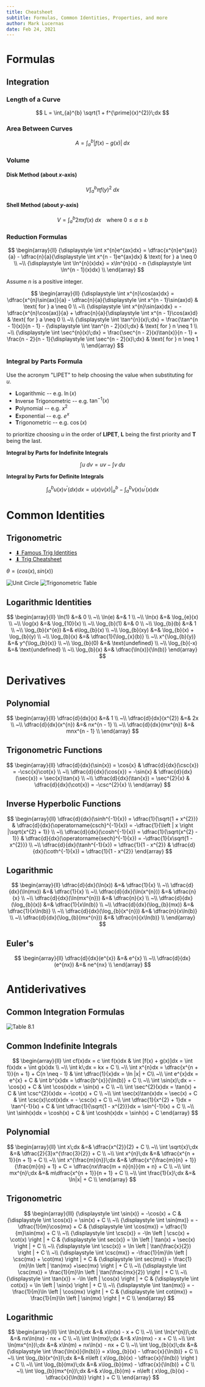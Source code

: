 ```yaml
---
title: Cheatsheet
subtitle: Formulas, Common Identities, Properties, and more
author: Mark Lucernas
date: Feb 24, 2021
---
```



# Formulas

## Integration

### Length of a Curve

$$
L = \int_{a}^{b} \sqrt{1 + f^{\prime}(x)^{2}}\;dx
$$

### Area Between Curves

$$
A = \int_{a}^{b} \left | f(x) - g(x) \right |\;dx
$$

### Volume

#### Disk Method (about $x$-axis)

$$
V \int_{a}^{b} \pi f(y)^{2}\;dx
$$

#### Shell Method (about $y$-axis)

$$
V = \int_{a}^{b} 2 \pi xf(x)\;dx \;\;\; \text{ where } 0 \le a \le b
$$

### Reduction Formulas

$$
\begin{array}{ll}
	{\displaystyle \int x^{n}e^{ax}dx} = \dfrac{x^{n}e^{ax}}{a} - \dfrac{n}{a}{\displaystyle \int x^{n - 1}e^{ax}dx} & \text{ for } a \neq 0 \\
	~\\
	{\displaystyle \int \ln^{n}(x)dx} = x\ln^{n}(x) - n {\displaystyle \int \ln^{n - 1}(x)dx} \\
\end{array}
$$

Assume $n$ is a positive integer.

$$
\begin{array}{ll}
	{\displaystyle \int x^{n}\cos(ax)dx} = \dfrac{x^{n}\sin(ax)}{a} - \dfrac{n}{a}{\displaystyle \int x^{n - 1}\sin(ax)d} & \text{ for } a \neq 0 \\
	~\\
	{\displaystyle \int x^{n}\sin(ax)dx} = -\dfrac{x^{n}\cos(ax)}{a} + \dfrac{n}{a}{\displaystyle \int x^{n - 1}\cos(ax)d} & \text{ for } a \neq 0 \\
	~\\
	{\displaystyle \int \tan^{n}(x)\;dx} = \frac{\tan^{n - 1}(x)}{n - 1} - {\displaystyle \int \tan^{n - 2}(x)\;dx} & \text{ for } n \neq 1 \\
	~\\
	{\displaystyle \int \sec^{n}(x)\;dx} = \frac{\sec^{n - 2}(x)\tan(x)}{n - 1} + \frac{n - 2}{n - 1}{\displaystyle \int \sec^{n - 2}(x)\;dx} & \text{ for } n \neq 1 \\
\end{array}
$$

### Integral by Parts Formula

Use the acronym "LIPET" to help choosing the value when substituting for $u$.

- **L**ogarithmic -- e.g. $\ln(x)$
- **I**nverse Trigonometric -- e.g. $\tan^{-1}(x)$
- **P**olynomial -- e.g. $x^{2}$
- **E**xponential -- e.g. $e^{x}$
- **T**rigonometric -- e.g. $\cos(x)$

to prioritize choosing $u$ in the order of **LIPET**, **L** being the first
priority and **T** being the last.


**Integral by Parts for Indefinite Integrals**

$$
\int u\;dv = uv - \int v\;du
$$

**Integral by Parts for Definite Integrals**

$$
\int_{a}^{b} u(x)v^{\prime} (dx)dx = \left . u(x)v(x) \right |_{a}^{b} - \int_{a}^{b} v(x)u^{\prime}(x)dx
$$


# Common Identities

## Trigonometric

- [⬇ Famous Trig Identities](file:../../../../files/spring-2020/MATH-141/ch-6/ch-6_handout-24.pdf)
- [⬇ Trig Cheatsheet](file:../../../../files/winter-2021/MATH-151/notes/trig_cheatsheet.pdf)

$\theta = (cos(x), sin(x))$

![Unit Circle](../../../../files/spring-2020/MATH-141/ch-4/unit_circle.png)
![Trigonometric Table](../../../../files/winter-2021/MATH-151/notes/trig_table.png)

## Logarithmic Identities

$$
\begin{array}{ll}
	\ln(1) &=& 0 \\
	~\\
	\ln(e) &=& 1 \\
	~\\
	\ln(x) &=& \log_{e}(x) \\
	~\\
	\log(x) &=& \log_{10}(x) \\
	~\\
	\log_{b}(1) &=& 0 \\
	~\\
	\log_{b}(b) &=& 1 \\
	~\\
	\log_{b}(x^{e}) &=& e\log_{b}(x) \\
	~\\
	\log_{b}(xy) &=& \log_{b}(x) + \log_{b}(y)  \\
	~\\
	\log_{b}(x) &=& \dfrac{1}{\log_{x}(b)} \\
	~\\
	x^{\log_{b}(y)} &=& y^{\log_{b}(x)} \\
	~\\
	\log_{b}(0) &=& \text{undefined} \\
	~\\
	\log_{b}(-x) &=& \text{undefined} \\
	~\\
	\log_{b}(x) &=& \dfrac{\ln(x)}{\ln(b)}
\end{array}
$$



# Derivatives

## Polynomial

$$
\begin{array}{ll}
	\dfrac{d}{dx}(x) &=& 1 \\
	~\\
	\dfrac{d}{dx}(x^{2}) &=& 2x \\
	~\\
	\dfrac{d}{dx}(x^{n}) &=& nx^{n - 1} \\
	~\\
	\dfrac{d}{dx}(mx^{n}) &=& mnx^{n - 1} \\
\end{array}
$$

## Trigonometric Functions

$$
\begin{array}{ll}
	\dfrac{d}{dx}(\sin{x}) = \cos{x} & \dfrac{d}{dx}(\csc{x}) = -\csc{x}\cot{x} \\
	~\\
	\dfrac{d}{dx}(\cos{x}) = -\sin{x} & \dfrac{d}{dx}(\sec{x}) = \sec{x}\tan{x} \\
	~\\
	\dfrac{d}{dx}(\tan{x}) = \sec^{2}{x} & \dfrac{d}{dx}(\cot{x}) = -\csc^{2}{x} \\
\end{array}
$$

## Inverse Hyperbolic Functions

$$
\begin{array}{ll}
	\dfrac{d}{dx}(\sinh^{-1}{x}) = \dfrac{1}{\sqrt{1 + x^{2}}} & \dfrac{d}{dx}(\operatorname{csch}^{-1}{x}) = -\dfrac{1}{\left | x \right |\sqrt{x^{2} + 1}} \\
	~\\
	\dfrac{d}{dx}(\cosh^{-1}{x}) = \dfrac{1}{\sqrt{x^{2} - 1}} & \dfrac{d}{dx}(\operatorname{sech}^{-1}{x}) = -\dfrac{1}{x\sqrt{1 - x^{2}}} \\
	~\\
	\dfrac{d}{dx}(\tanh^{-1}{x}) = \dfrac{1}{1 - x^{2}} & \dfrac{d}{dx}(\coth^{-1}{x}) = \dfrac{1}{1 - x^{2}}
\end{array}
$$

## Logarithmic

$$
\begin{array}{ll}
	\dfrac{d}{dx}(\ln(x)) &=& \dfrac{1}{x} \\
	~\\
	\dfrac{d}{dx}(\ln(mx)) &=& \dfrac{1}{x} \\
	~\\
	\dfrac{d}{dx}(\ln(x^{n})) &=& \dfrac{n}{x} \\
	~\\
	\dfrac{d}{dx}(\ln(mx^{n})) &=& \dfrac{n}{x} \\
	~\\
	\dfrac{d}{dx}(\log_{b}(x)) &=& \dfrac{1}{x\ln(b)} \\
	~\\
	\dfrac{d}{dx}(\log_{b}(mx)) &=& \dfrac{1}{x\ln(b)} \\
	~\\
	\dfrac{d}{dx}(\log_{b}(x^{n})) &=& \dfrac{n}{x\ln(b)} \\
	~\\
	\dfrac{d}{dx}(\log_{b}(mx^{n})) &=& \dfrac{n}{x\ln(b)} \\
\end{array}
$$

## Euler's

$$
\begin{array}{ll}
	\dfrac{d}{dx}(e^{x}) &=& e^{x} \\
	~\\
	\dfrac{d}{dx}(e^{nx}) &=& ne^{nx} \\
\end{array}
$$


# Antiderivatives

## Common Integration Formulas

![Table 8.1](../../../../files/winter-2021/MATH-151/notes/ch-8/sec_8-1_table-1.png)

## Common Indefinite Integrals

$$
\begin{array}{ll}
  \int cf(x)dx = c \int f(x)dx & \int [f(x) + g(x)]dx = \int f(x)dx + \int g(x)dx \\
	~\\
  \int k\;dx = kx + C \\
	~\\
  \int x^{n}dx = \dfrac{x^{n + 1}}{n + 1} + C(n \neq - 1) & \int \dfrac{1}{x}dx = \ln |x| + C\\
	~\\
  \int e^{x}dx = e^{x} + C & \int b^{x}dx = \dfrac{b^{x}}{\ln(b)} + C \\
	~\\
  \int \sin(x)\;dx = -\cos(x) + C & \int \cos(x)dx = \sin(x) + C \\
	~\\
  \int \sec^{2}(x)dx = \tan(x) + C & \int \csc^{2}(x)dx = -\cot(x) + C \\
	~\\
  \int \sec(x)\tan(x)dx = \sec(x) + C & \int \csc(x)\cot(x)dx = - \csc(x) + C \\
	~\\
  \int \dfrac{1}{x^{2} + 1}dx = \tan^{-1}(x) + C & \int \dfrac{1}{\sqrt{1 - x^{2}}}dx = \sin^{-1}(x) + C \\
	~\\
  \int \sinh(x)dx = \cosh(x) + C & \int \cosh(x)dx = \sinh(x) + C
\end{array}
$$

## Polynomial

$$
\begin{array}{ll}
	\int x\;dx &=& \dfrac{x^{2}}{2} + C \\
	~\\
	\int \sqrt{x}\;dx &=& \dfrac{2}{3}x^{\frac{3}{2}} + C \\
	~\\
	\int x^{n}\;dx &=& \dfrac{x^{n + 1}}{n + 1} + C \\
	~\\
	\int x^{\frac{m}{n}}\;dx &=& \dfrac{x^{\frac{m}{n} + 1}}{\frac{m}{n} + 1} + C = \dfrac{nx\frac{m + n}{n}}{m + n} + C \\
	~\\
	\int mx^{n}\;dx &=& m\dfrac{x^{n + 1}}{n + 1} + C \\
	~\\
	\int \frac{1}{x}\;dx &=& \ln|x| + C \\
\end{array}
$$

## Trigonometric

$$
\begin{array}{lll}
	{\displaystyle \int \sin(x)} = -\cos(x) + C & {\displaystyle \int \cos(x)} = \sin(x) + C \\
	~\\
	{\displaystyle \int \sin(mx)} = -\dfrac{1}{m}\cos(mx) + C & {\displaystyle \int \cos(mx)} = \dfrac{1}{m}\sin(mx) + C \\
	~\\
	{\displaystyle \int \csc(x)} = -\ln \left | \csc(x) + \cot(x) \right | + C & {\displaystyle \int sec(x)} = \ln \left | \tan(x) + \sec(x) \right | + C \\
	~\\
	{\displaystyle \int \csc(x)} = \ln \left | \tan(\frac{x}{2}) \right | + C \\
	~\\
	{\displaystyle \int \csc(mx)} = -\frac{1}{m}\ln \left | \csc(mx) + \cot(mx) \right | + C & {\displaystyle \int sec(mx)} = \frac{1}{m}\ln \left | \tan(mx) +\sec(mx) \right | + C \\
	~\\
	{\displaystyle \int \csc(mx)} = \frac{1}{m}\ln \left | \tan(\frac{mx}{2}) \right | + C \\
	~\\
	{\displaystyle \int \tan(x)} = -\ln \left | \cos(x) \right | + C & {\displaystyle \int cot(x)} = \ln \left | \sin(x) \right | + C \\
	~\\
	{\displaystyle \int \tan(mx)} = -\frac{1}{m}\ln \left | \cos(mx) \right | + C & {\displaystyle \int cot(mx)} = \frac{1}{m}\ln \left | \sin(mx) \right | + C \\
\end{array}
$$

## Logarithmic

$$
\begin{array}{ll}
	\int \ln(x)\;dx &=& x\ln(x) - x + C \\
	~\\
	\int \ln(x^{n})\;dx &=& nx\ln(nx) - nx + C \\
	~\\
	\int \ln(mx)\;dx &=& x\ln(mx) - x + C \\
	~\\
	\int \ln(mx^{n})\;dx &=& x\ln(m) + nx\ln(x) - nx + C \\
	~\\
	\int \log_{b}(x)\;dx &=& {\displaystyle \int \frac{\ln(x)}{ln(b)}} = x\log_{b}(x) - \dfrac{x}{\ln(b)} + C \\
	~\\
	\int \log_{b}(x^{n})\;dx &=& n\left ( x\log_{b}(x) - \dfrac{x}{\ln(b)} \right ) + C \\
	~\\
	\int \log_{b}(mx)\;dx &=& x\log_{b}(mx) - \dfrac{x}{\ln(b)} + C \\
	~\\
	\int \log_{b}(mx^{n})\;dx &=& x\log_{b}(m) + n\left ( x\log_{b}(x) - \dfrac{x}{\ln(b)} \right ) + C \\
\end{array}
$$

